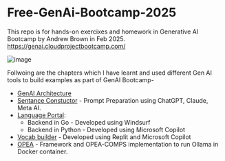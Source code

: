 # Free-GenAi-Bootcamp-2025

This repo is for hands-on exercixes and homework in Generative AI Bootcamp by Andrew Brown in Feb 2025.
https://genai.cloudprojectbootcamp.com/

![image](https://github.com/user-attachments/assets/eab778d8-8e46-4ae3-8f66-3a74e5476ff4)

Follwoing are the chapters which I have learnt and used different Gen AI tools to build examples as part of GenAI Bootcamp-

- [GenAI Architecture](https://github.com/hunterr007/psharma-free-genai-bootcomp-2025/tree/fe11f5a779c56a4497938701e0a6f306d5c4f190/genai-architecting)
- [Sentance Constuctor]() - Prompt Preparation using ChatGPT, Claude, Meta AI.
- [Language Portal](https://github.com/hunterr007/psharma-free-genai-bootcomp-2025/tree/216220dced12d61f4ae5b5d95a591de1fb1bffb1/lang-portal):
  - Backend in Go - Developed using Windsurf
  - Backend in Python - Developed using Microsoft Copilot
- [Vocab builder](https://github.com/hunterr007/psharma-free-genai-bootcomp-2025/tree/216220dced12d61f4ae5b5d95a591de1fb1bffb1/vocab-builder) - Developed using Replit and Microsoft Copilot
- [OPEA](https://github.com/hunterr007/psharma-free-genai-bootcomp-2025/tree/216220dced12d61f4ae5b5d95a591de1fb1bffb1/opea-comps) - Framework and OPEA-COMPS implementation to run Ollama in Docker container.


